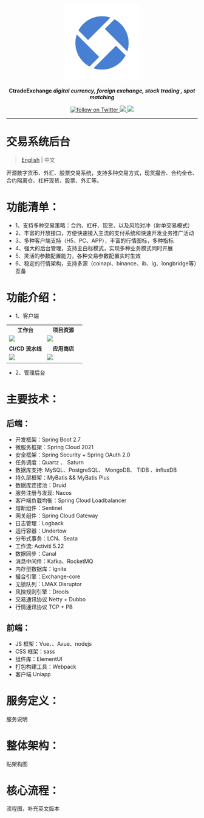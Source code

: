<p align="center">
<a href="https://ctradeex.io/"><img src="docs/images/ctradeex-icon.jpg" alt="banner" width="200px"></a>
</p>

<p align="center">
<b> CtradeExchange <i>digital currency, foreign exchange, stock trading , spot matching</i></b>
</p>

<p align=center>

<a href="https://twitter.com/intent/follow?screen_name=KubeSphere">
  <img src="https://img.shields.io/twitter/follow/KubeSphere?style=social" alt="follow on Twitter">
</a>
<a href="https://join.slack.com/t/kubesphere/shared_invite/enQtNTE3MDIxNzUxNzQ0LTZkNTdkYWNiYTVkMTM5ZThhODY1MjAyZmVlYWEwZmQ3ODQ1NmM1MGVkNWEzZTRhNzk0MzM5MmY4NDc3ZWVhMjE">
  <img src="https://img.shields.io/badge/Slack-600%2B-blueviolet?logo=slack&amp;logoColor=white">
</a>

<a href="https://www.youtube.com/channel/UCyTdUQUYjf7XLjxECx63Hpw">
  <img src="https://img.shields.io/youtube/channel/subscribers/UCyTdUQUYjf7XLjxECx63Hpw?style=social">
</a>

</p>


----

# 交易系统后台
> [English](README.md) | 中文

开源数字货币、外汇、股票交易系统，支持多种交易方式，现货撮合、合约全仓、合约隔离仓、杠杆现货、股票、外汇等。

# 功能清单：

- 1、支持多种交易策略：合约、杠杆、现货、以及风险对冲（射单交易模式）
- 2、丰富的开放接口，方便快速接入主流的支付系统和快速开发业务推广活动
- 3、多种客户端支持（H5、PC、APP），丰富的行情图标，多种指标
- 4、强大的后台管理，支持主白标模式，实现多种业务模式同时开展
- 5、灵活的参数配置能力，各种交易参数配置实时生效
- 6、稳定的行情架构，支持多源（coinapi、binance、ib、ig、longbridge等）互备


# 功能介绍：
- 1、客户端
<table>
  <tr>
      <td width="50%" align="center"><b>工作台</b></td>
      <td width="50%" align="center"><b>项目资源</b></td>
  </tr>
  <tr>
     <td><img src="docs/images/console.png"/></td>
     <td><img src="docs/images/project.png"/></td>
  </tr>
  <tr>
      <td width="50%" align="center"><b>CI/CD 流水线</b></td>
      <td width="50%" align="center"><b>应用商店</b></td>
  </tr>
  <tr>
     <td><img src="docs/images/cicd.png"/></td>
     <td><img src="docs/images/app-store.png"/></td>
  </tr>
</table>

- 2、管理后台

# 主要技术：

## 后端：
- 开发框架：Spring Boot 2.7
- 微服务框架：Spring Cloud 2021
- 安全框架：Spring Security + Spring OAuth 2.0
- 任务调度：Quartz 、 Saturn
- 数据库支持: MySQL、PostgreSQL、 MongoDB、 TiDB 、influxDB
- 持久层框架：MyBatis && MyBatis Plus
- 数据库连接池：Druid
- 服务注册与发现: Nacos
- 客户端负载均衡：Spring Cloud Loadbalancer
- 熔断组件：Sentinel
- 网关组件：Spring Cloud Gateway
- 日志管理：Logback
- 运行容器：Undertow
- 分布式事务：LCN、Seata
- 工作流: Activiti 5.22
- 数据同步：Canal
- 消息中间件：Kafka、RocketMQ
- 内存型数据库：Ignite
- 撮合引擎：Exchange-core
- 无锁队列：LMAX Disruptor
- 风控规则引擎：Drools
- 交易通讯协议 Netty + Dubbo
- 行情通讯协议 TCP + PB

## 前端：
- JS 框架：Vue、、Avue、nodejs
- CSS 框架：sass
- 组件库：ElementUI
- 打包构建工具：Webpack
- 客户端 Uniapp


# 服务定义：
服务说明



# 整体架构：
贴架构图



# 核心流程：
流程图，补充英文版本




